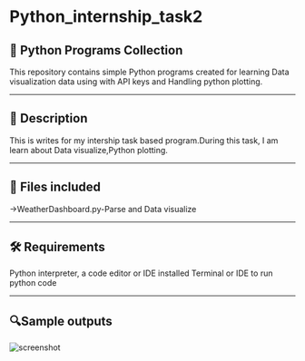 # Python_internship_task2 
## 🧠 Python Programs Collection

This repository contains simple Python programs created for learning Data visualization data using with API keys and Handling python plotting.
_________________________

## 📌 Description
This is writes for my intership task based program.During this task, I am learn about Data visualize,Python plotting.
_________________________

## 📁 Files included
->WeatherDashboard.py-Parse and Data visualize
_____________________________
## 🛠️ Requirements
Python interpreter, a code editor or IDE installed
Terminal or IDE to run python code
__________________________
## 🔍Sample outputs
![screenshot]('plot.jpg')
